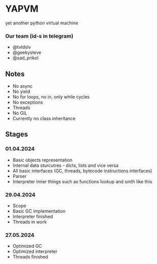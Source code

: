# YAPVM
yet another python virtual machine

### Our team (id-s in telegram)
* @tvldslv
* @geekysteve
* @sad_prikol

## Notes
* No async
* No yield
* No for loops, no in, only while cycles
* No exceptions
* Threads
* No GIL
* Currently no class inheritance

## Stages
### 01.04.2024
* Basic objects representation
* Internal data sturcutres - dicts, lists and vice versa
* All basic interfaces (GC, threads, bytecode instructions interfaces)
* Parser
* Interpreter inner things such as functions lookup and smth like this

### 29.04.2024
* Scope
* Basic GC implementation
* Interpreter finished 
* Threads in work

### 27.05.2024
* Optimized GC
* Optimized interpreter
* Threads finished

